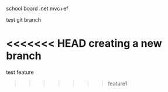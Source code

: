 school board
.net mvc+ef

test git branch

<<<<<<< HEAD
creating a new branch
=======
test feature
>>>>>>> feature1
